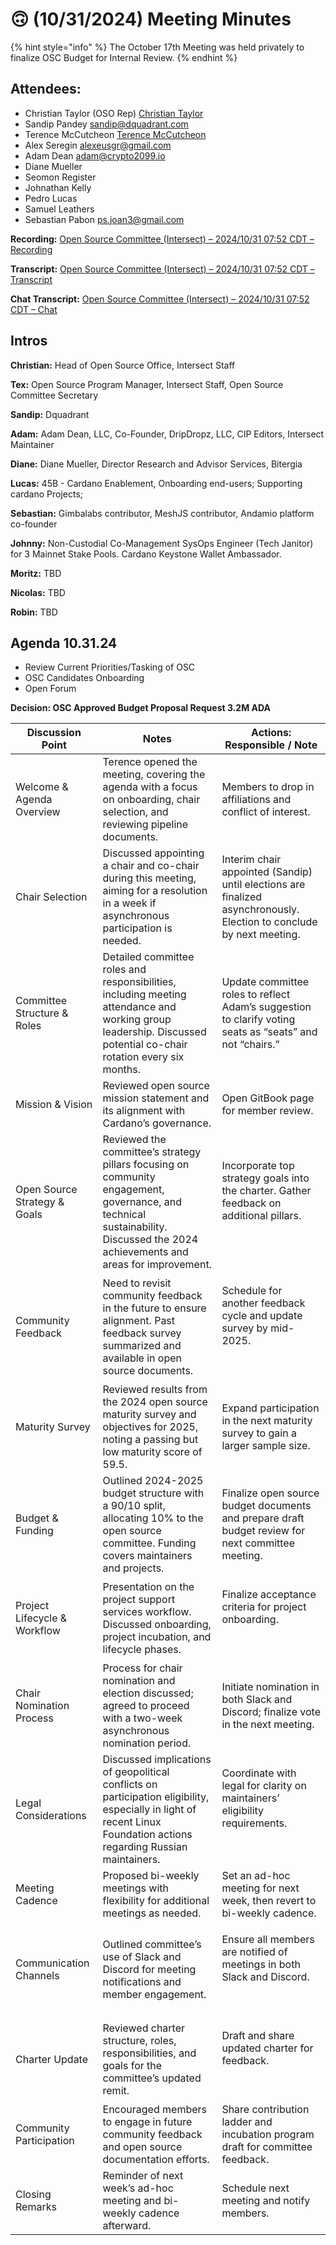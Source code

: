 # 🙃 (10/31/2024) Meeting Minutes

{% hint style="info" %}
The October 17th Meeting was held privately to finalize OSC Budget for Internal Review.&#x20;
{% endhint %}

## Attendees:&#x20;

* Christian Taylor (OSO Rep) [Christian Taylor](mailto:christian.taylor@intersectmbo.org)
* Sandip Pandey [sandip@dquadrant.com](mailto:sandip@dquadrant.com)
* Terence McCutcheon [Terence McCutcheon](mailto:terence.mccutcheon@intersectmbo.org)
* Alex Seregin [alexeusgr@gmail.com](mailto:alexeusgr@gmail.com)
* Adam Dean [adam@crypto2099.io](mailto:adam@crypto2099.io)
* Diane Mueller
* Seomon Register
* Johnathan Kelly
* Pedro Lucas
* Samuel Leathers
* Sebastian Pabon [ps.joan3@gmail.com](mailto:ps.joan3@gmail.com)

**Recording:** [Open Source Committee (Intersect) – 2024/10/31 07:52 CDT – Recording](https://drive.google.com/file/d/1qHxHpvVh0Pxc9SLSyFZWZyRAONq4zYmd/view?usp=sharing)

**Transcript:** [Open Source Committee (Intersect) – 2024/10/31 07:52 CDT – Transcript](https://docs.google.com/document/d/1ZAeTv31g-uL2qkAKQCX4pVJXsdxKX8GUIjxAxDKAcCQ/edit?usp=sharing)

**Chat Transcript:** [Open Source Committee (Intersect) – 2024/10/31 07:52 CDT – Chat](https://drive.google.com/file/d/1TJUeu4yvX8KM973jZCmOXDsnQtSUtvGk/view?usp=sharing)

## Intros

**Christian:** Head of Open Source Office, Intersect Staff

**Tex:** Open Source Program Manager, Intersect Staff, Open Source Committee Secretary

**Sandip:** Dquadrant

**Adam:** Adam Dean, LLC, Co-Founder, DripDropz, LLC, CIP Editors, Intersect Maintainer

**Diane:** Diane Mueller, Director Research and Advisor Services, Bitergia

**Lucas:** 45B - Cardano Enablement, Onboarding end-users; Supporting cardano Projects;

**Sebastian:** Gimbalabs contributor, MeshJS contributor, Andamio platform co-founder

**Johnny:** Non-Custodial Co-Management SysOps Engineer (Tech Janitor) for 3 Mainnet Stake Pools. Cardano Keystone Wallet Ambassador.

**Moritz:** TBD&#x20;

**Nicolas:** TBD&#x20;

**Robin:** TBD&#x20;

## Agenda 10.31.24

* Review Current Priorities/Tasking of OSC
* OSC Candidates Onboarding
* Open Forum

**Decision: OSC Approved Budget Proposal Request 3.2M ADA**

| Discussion Point             | Notes                                                                                                                                                                            | Actions: Responsible / Note                                                                                          |
| ---------------------------- | -------------------------------------------------------------------------------------------------------------------------------------------------------------------------------- | -------------------------------------------------------------------------------------------------------------------- |
| Welcome & Agenda Overview    | Terence opened the meeting, covering the agenda with a focus on onboarding, chair selection, and reviewing pipeline documents.                                                   | Members to drop in affiliations and conflict of interest.                                                            |
| Chair Selection              | Discussed appointing a chair and co-chair during this meeting, aiming for a resolution in a week if asynchronous participation is needed.                                        | Interim chair appointed (Sandip) until elections are finalized asynchronously. Election to conclude by next meeting. |
| Committee Structure & Roles  | Detailed committee roles and responsibilities, including meeting attendance and working group leadership. Discussed potential co-chair rotation every six months.                | Update committee roles to reflect Adam’s suggestion to clarify voting seats as “seats” and not “chairs.”             |
| Mission & Vision             | Reviewed open source mission statement and its alignment with Cardano’s governance.                                                                                              | Open GitBook page for member review.                                                                                 |
| Open Source Strategy & Goals | Reviewed the committee’s strategy pillars focusing on community engagement, governance, and technical sustainability. Discussed the 2024 achievements and areas for improvement. | <p>Incorporate top strategy goals into the charter. Gather feedback on additional pillars.</p><p><br></p>            |
| Community Feedback           | Need to revisit community feedback in the future to ensure alignment. Past feedback survey summarized and available in open source documents.                                    | <p>Schedule for another feedback cycle and update survey by mid-2025.</p><p><br></p>                                 |
| Maturity Survey              | Reviewed results from the 2024 open source maturity survey and objectives for 2025, noting a passing but low maturity score of 59.5.                                             | Expand participation in the next maturity survey to gain a larger sample size.                                       |
| Budget & Funding             | Outlined 2024-2025 budget structure with a 90/10 split, allocating 10% to the open source committee. Funding covers maintainers and projects.                                    | Finalize open source budget documents and prepare draft budget review for next committee meeting.                    |
| Project Lifecycle & Workflow | Presentation on the project support services workflow. Discussed onboarding, project incubation, and lifecycle phases.                                                           | <p>Finalize acceptance criteria for project onboarding.</p><p><br></p>                                               |
| Chair Nomination Process     | Process for chair nomination and election discussed; agreed to proceed with a two-week asynchronous nomination period.                                                           | Initiate nomination in both Slack and Discord; finalize vote in the next meeting.                                    |
| Legal Considerations         | Discussed implications of geopolitical conflicts on participation eligibility, especially in light of recent Linux Foundation actions regarding Russian maintainers.             | <p>Coordinate with legal for clarity on maintainers’ eligibility requirements.</p><p><br></p>                        |
| Meeting Cadence              | Proposed bi-weekly meetings with flexibility for additional meetings as needed.                                                                                                  | Set an ad-hoc meeting for next week, then revert to bi-weekly cadence.                                               |
| Communication Channels       | Outlined committee’s use of Slack and Discord for meeting notifications and member engagement.                                                                                   | <p>Ensure all members are notified of meetings in both Slack and Discord.</p><p><br></p>                             |
| Charter Update               | Reviewed charter structure, roles, responsibilities, and goals for the committee’s updated remit.                                                                                | <p>Draft and share updated charter for feedback.</p><p><br></p>                                                      |
| Community Participation      | Encouraged members to engage in future community feedback and open source documentation efforts.                                                                                 | Share contribution ladder and incubation program draft for committee feedback.                                       |
| Closing Remarks              | Reminder of next week’s ad-hoc meeting and bi-weekly cadence afterward.                                                                                                          | Schedule next meeting and notify members.                                                                            |
